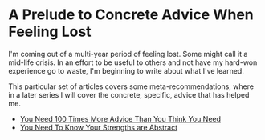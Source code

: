 # A Prelude to Concrete Advice When Feeling Lost

I'm coming out of a multi-year period of feeling lost. Some might call it a mid-life crisis. In an effort to be useful to others and not have my hard-won experience go to waste, I'm beginning to write about what I've learned.

This particular set of articles covers some meta-recommendations, where in a later series I will cover the concrete, specific, advice that has helped me.

* [You Need 100 Times More Advice Than You Think You Need](advice.md)
* [You Need To Know Your Strengths are Abstract](not_feel_lost.md)
